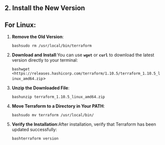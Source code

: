 
## **2. Install the New Version**

## **For Linux:**

1. **Remove the Old Version**:
    
    `bashsudo rm /usr/local/bin/terraform`
    
2. **Download and Install**:You can use **`wget`** or **`curl`** to download the latest version directly to your terminal:
    
    `bashwget <https://releases.hashicorp.com/terraform/1.10.5/terraform_1.10.5_linux_amd64.zip`>
    
3. **Unzip the Downloaded File**:
    
    `bashunzip terraform_1.10.5_linux_amd64.zip`
    
4. **Move Terraform to a Directory in Your PATH**:
    
    `bashsudo mv terraform /usr/local/bin/`
    
5. **Verify the Installation**:After installation, verify that Terraform has been updated successfully:
    
    `bashterraform version`